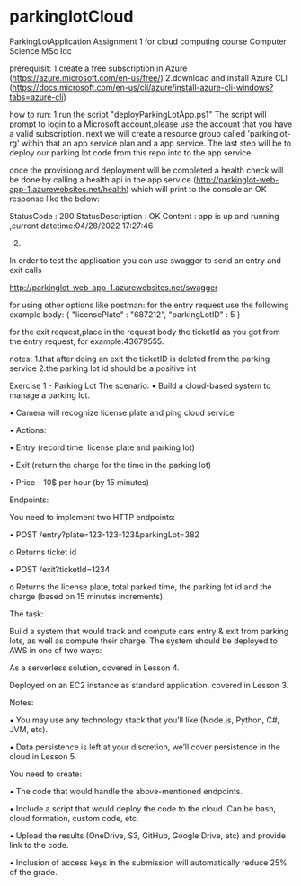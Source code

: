 # parkinglotCloud
ParkingLotApplication
Assignment 1 for cloud computing course Computer Science MSc Idc

prerequisit:
1.create a free subscription in Azure (https://azure.microsoft.com/en-us/free/)
2.download and install Azure CLI (https://docs.microsoft.com/en-us/cli/azure/install-azure-cli-windows?tabs=azure-cli)

how to run:
1.run the script "deployParkingLotApp.ps1"
The script will prompt to login to a Microsoft account,please use the account that you have a valid subscription.
next we will create a resource group called 'parkinglot-rg' within that an app service plan and a app service.
The last step will be to deploy our parking lot code from this repo into to the app service.

once the provisiong and deployment will be completed a health check will be done by calling a health api in the app service
(http://parkinglot-web-app-1.azurewebsites.net/health)
which will print to the console an OK response like the below:

StatusCode        : 200
StatusDescription : OK
Content           : app is up and running ,current datetime:04/28/2022 17:27:46

2.
In order to test the application you can use swagger to send an entry and exit calls 

http://parkinglot-web-app-1.azurewebsites.net/swagger

for using other options like postman:
for the entry request use the following  example body:
{
    "licensePlate" : "687212",
    "parkingLotID" : 5
}


for the exit request,place in the request body the ticketId as you got from the entry request, for example:43679555.


notes:
1.that after doing an exit the ticketID is deleted from the parking service
2.the parking lot id should be a positive int



Exercise 1 - Parking Lot The scenario: • Build a cloud-based system to manage a parking lot.

• Camera will recognize license plate and ping cloud service

• Actions:

• Entry (record time, license plate and parking lot)

• Exit (return the charge for the time in the parking lot)

• Price – 10$ per hour (by 15 minutes)

Endpoints:

You need to implement two HTTP endpoints:

• POST /entry?plate=123-123-123&parkingLot=382

o Returns ticket id

• POST /exit?ticketId=1234

o Returns the license plate, total parked time, the parking lot id and the charge (based on 15 minutes increments).

The task:

Build a system that would track and compute cars entry & exit from parking lots, as well as compute their charge. The system should be deployed to AWS in one of two ways:

As a serverless solution, covered in Lesson 4.

Deployed on an EC2 instance as standard application, covered in Lesson 3.

Notes:

• You may use any technology stack that you’ll like (Node.js, Python, C#, JVM, etc).

• Data persistence is left at your discretion, we’ll cover persistence in the cloud in Lesson 5.

You need to create:

• The code that would handle the above-mentioned endpoints.

• Include a script that would deploy the code to the cloud. Can be bash, cloud formation, custom code, etc.

• Upload the results (OneDrive, S3, GitHub, Google Drive, etc) and provide link to the code.

• Inclusion of access keys in the submission will automatically reduce 25% of the grade.
